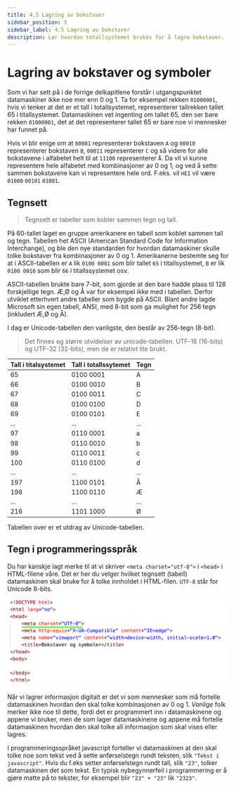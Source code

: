 ```yaml
---
title: 4.5 Lagring av bokstaver
sidebar_position: 5
sidebar_label: 4.5 Lagring av bokstaver
description: Lær hvordan totallsystemet brukes for å lagre bokstaver.
---
```


# Lagring av bokstaver og symboler

Som vi har sett på i de forrige delkapitlene forstår i utgangspunktet datamaskiner ikke noe mer enn 0 og 1.
Ta for eksempel rekken `01000001`, hvis vi tenker at det er et tall i totallsystemet, representerer tallrekken tallet 65 i titallsystemet.
Datamaskinen vet ingenting om tallet 65, den ser bare rekken `01000001`, det at det representerer tallet 65 er bare noe vi mennesker har funnet på.

Hvis vi blir enige om at `00001` representerer bokstaven `A` og `00010` representerer bokstaven `B`, `00011` representerer `C` og så videre for alle bokstavene i alfabetet helt til at `11100` representerer `Å`.
Da vil vi kunne representere hele alfabetet med kombinasjoner av 0 og 1, og ved å sette sammen bokstavene kan vi representere hele ord.
F.eks. vil `HEI` vil være `01000` `00101` `01001`.

## Tegnsett

> Tegnsett er tabeller som kobler sammen tegn og tall.

På 60-tallet laget en gruppe amerikanere en tabell som koblet sammen tall og tegn.
Tabellen het ASCII (American Standard Code for Information Interchange), og ble den nye standarden for hvordan datamaskiner skulle tolke bokstaver fra kombinasjoner av 0 og 1.
Amerikanerne bestemte seg for at i ASCII-tabellen er `A` lik `0100 0001` som blir tallet `65` i titallsystemet, `B` er lik `0100 0010` som blir `66` i titallssystemet osv.

ASCII-tabellen brukte bare 7-bit, som gjorde at den bare hadde plass til 128 forskjellige tegn.
Æ,Ø og Å var for eksempel ikke med i tabellen.
Derfor utviklet etterhvert andre tabeller som bygde på ASCII.
Blant andre lagde Microsoft sin egen tabell, ANSI, med 8-bit som ga mulighet for 256 tegn (inkludert Æ,Ø og Å).

I dag er Unicode-tabellen den vanligste, den består av 256-tegn (8-bit).

> Det finnes og større utvidelser av unicode-tabellen. UTF-16 (16-bits) og UTF-32 (32-bits), men de er relativt lite brukt.

| Tall i titalsystemet|Tall i totallssytemet|Tegn            |
| --------------------|---------------------|----------------|
| 65                  |0100 0001            | A              |
| 66                  |0100 0010            | B              |
| 67                  |0100 0011            | C              |
| 68                  |0100 0100            | D              |
| 69                  |0100 0101            | E              |
| ...                 | ...                 | ...            |
| 97                  |0110 0001            | a              |
| 98                  |0110 0010            | b              |
| 99                  |0110 0011            | c              |
| 100                 |0110 0100            | d              |
| ...                 | ...                 | ...            |
| 197                 |1100 0101            | Å              |
| 198                 |1100 0110            | Æ              |
| ...                 | ...                 | ...            |
| 216                 |1101 1000            | Ø              |

Tabellen over er et utdrag av Unicode-tabellen.

## Tegn i programmeringsspråk

Du har kanskje lagt merke til at vi skriver `<meta charset="utf-8">` i `<head>` i HTML-filene våre.
Det er her du velger hvilket tegnsett (tabell) datamaskinen skal bruke for å tolke innholdet i HTML-filen.
`UTF-8` står for Unicode 8-bits.

![Meta-tag](./bilder/meta-tag.png)

Når vi lagrer informasjon digitalt er det vi som mennesker som må fortelle datamaskinen hvordan den skal tolke kombinasjonen av 0 og 1.
*Vanlige* folk merker ikke noe til dette, fordi det er programmert inn i datamaskinene og appene vi bruker, men de som lager datamaskinene og appene må fortelle datamaskinen hvordan den skal tolke all informasjon som skal vises eller lagres.

I programmeringsspråket javascript forteller vi datamaskinen at den skal tolke noe som tekst ved å sette anførselstegn rundt teksten, slik `"Tekst i javascript"`.
Hvis du f.eks setter anførselstegn rundt tall, slik `"23"`, tolker datamaskinen det som tekst.
En typisk nybegynnerfeil i programmering er å gjøre matte på to tekster, for eksempel blir `"23" + "23"` lik `"2323"`.
